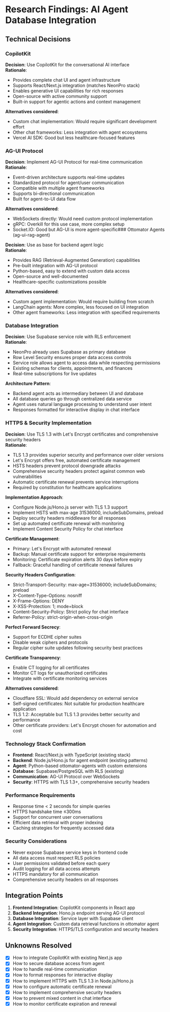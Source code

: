 # Research Findings: AI Agent Database Integration

## Technical Decisions

### CopilotKit

**Decision**: Use CopilotKit for the conversational AI interface  
**Rationale**:

- Provides complete chat UI and agent infrastructure
- Supports React/Next.js integration (matches NeonPro stack)
- Enables generative UI capabilities for rich responses
- Open-source with active community support
- Built-in support for agentic actions and context management

**Alternatives considered**:

- Custom chat implementation: Would require significant development effort
- Other chat frameworks: Less integration with agent ecosystems
- Vercel AI SDK: Good but less healthcare-focused features

### AG-UI Protocol

**Decision**: Implement AG-UI Protocol for real-time communication  
**Rationale**:

- Event-driven architecture supports real-time updates
- Standardized protocol for agent/user communication
- Compatible with multiple agent frameworks
- Supports bi-directional communication
- Built for agent-to-UI data flow

**Alternatives considered**:

- WebSockets directly: Would need custom protocol implementation
- gRPC: Overkill for this use case, more complex setup
- Socket.IO: Good but AG-UI is more agent-specific### Ottomator Agents (ag-ui-rag-agent)

**Decision**: Use as base for backend agent logic  
**Rationale**:

- Provides RAG (Retrieval-Augmented Generation) capabilities
- Pre-built integration with AG-UI protocol
- Python-based, easy to extend with custom data access
- Open-source and well-documented
- Healthcare-specific customizations possible

**Alternatives considered**:

- Custom agent implementation: Would require building from scratch
- LangChain agents: More complex, less focused on UI integration
- Other agent frameworks: Less integration with specified requirements

### Database Integration

**Decision**: Use Supabase service role with RLS enforcement  
**Rationale**:

- NeonPro already uses Supabase as primary database
- Row Level Security ensures proper data access controls
- Service role allows agent to access data while respecting permissions
- Existing schemas for clients, appointments, and finances
- Real-time subscriptions for live updates

**Architecture Pattern**:

- Backend agent acts as intermediary between UI and database
- All database queries go through centralized data service
- Agent uses natural language processing to understand user intent
- Responses formatted for interactive display in chat interface

### HTTPS & Security Implementation

**Decision**: Use TLS 1.3 with Let's Encrypt certificates and comprehensive security headers  
**Rationale**:

- TLS 1.3 provides superior security and performance over older versions
- Let's Encrypt offers free, automated certificate management
- HSTS headers prevent protocol downgrade attacks
- Comprehensive security headers protect against common web vulnerabilities
- Automatic certificate renewal prevents service interruptions
- Required by constitution for healthcare applications

**Implementation Approach**:

- Configure Node.js/Hono.js server with TLS 1.3 support
- Implement HSTS with max-age 31536000, includeSubDomains, preload
- Deploy security headers middleware for all responses
- Set up automated certificate renewal with monitoring
- Implement Content Security Policy for chat interface

**Certificate Management**:

- Primary: Let's Encrypt with automated renewal
- Backup: Manual certificate support for enterprise requirements
- Monitoring: Certificate expiration alerts 30 days before expiry
- Fallback: Graceful handling of certificate renewal failures

**Security Headers Configuration**:

- Strict-Transport-Security: max-age=31536000; includeSubDomains; preload
- X-Content-Type-Options: nosniff
- X-Frame-Options: DENY
- X-XSS-Protection: 1; mode=block
- Content-Security-Policy: Strict policy for chat interface
- Referrer-Policy: strict-origin-when-cross-origin

**Perfect Forward Secrecy**:

- Support for ECDHE cipher suites
- Disable weak ciphers and protocols
- Regular cipher suite updates following security best practices

**Certificate Transparency**:

- Enable CT logging for all certificates
- Monitor CT logs for unauthorized certificates
- Integrate with certificate monitoring services

**Alternatives considered**:

- Cloudflare SSL: Would add dependency on external service
- Self-signed certificates: Not suitable for production healthcare application
- TLS 1.2: Acceptable but TLS 1.3 provides better security and performance
- Other certificate providers: Let's Encrypt chosen for automation and cost

### Technology Stack Confirmation

- **Frontend**: React/Next.js with TypeScript (existing stack)
- **Backend**: Node.js/Hono.js for agent endpoint (existing patterns)
- **Agent**: Python-based ottomator-agents with custom extensions
- **Database**: Supabase/PostgreSQL with RLS (existing)
- **Communication**: AG-UI Protocol over WebSockets
- **Security**: HTTPS with TLS 1.3+, comprehensive security headers

### Performance Requirements

- Response time < 2 seconds for simple queries
- HTTPS handshake time ≤300ms
- Support for concurrent user conversations
- Efficient data retrieval with proper indexing
- Caching strategies for frequently accessed data

### Security Considerations

- Never expose Supabase service keys in frontend code
- All data access must respect RLS policies
- User permissions validated before each query
- Audit logging for all data access attempts
- HTTPS mandatory for all communication
- Comprehensive security headers on all responses

## Integration Points

1. **Frontend Integration**: CopilotKit components in React app
2. **Backend Integration**: Hono.js endpoint serving AG-UI protocol
3. **Database Integration**: Service layer with Supabase client
4. **Agent Integration**: Custom data retrieval functions in ottomator agent
5. **Security Integration**: HTTPS/TLS configuration and security headers

## Unknowns Resolved

- [x] How to integrate CopilotKit with existing Next.js app
- [x] How to secure database access from agent
- [x] How to handle real-time communication
- [x] How to format responses for interactive display
- [x] How to implement HTTPS with TLS 1.3 in Node.js/Hono.js
- [x] How to configure automatic certificate renewal
- [x] How to implement comprehensive security headers
- [x] How to prevent mixed content in chat interface
- [x] How to monitor certificate expiration and renewal
